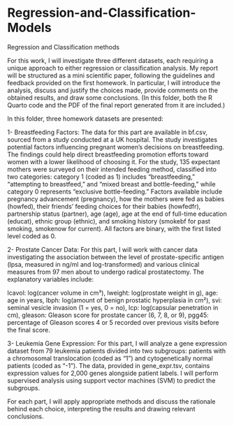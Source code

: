 # Regression-and-Classification-Models
Regression and Classification methods

For this work, I will investigate three different datasets, each requiring a unique approach to either regression or classification analysis. My report will be structured as a mini scientific paper, following the guidelines and feedback provided on the first homework. In particular, I will introduce the analysis, discuss and justify the choices made, provide comments on the obtained results, and draw some conclusions.
(In this folder, both the R Quarto code and the PDF of the final report generated from it are included.)

In this folder, three homework datasets are presented:

1- Breastfeeding Factors: The data for this part are available in bf.csv, sourced from a study conducted at a UK hospital. The study investigates potential factors influencing pregnant women’s decisions on breastfeeding. The findings could help direct breastfeeding promotion efforts toward women with a lower likelihood of choosing it. For the study, 135 expectant mothers were surveyed on their intended feeding method, classified into two categories: category 1 (coded as 1) includes “breastfeeding,” “attempting to breastfeed,” and “mixed breast and bottle-feeding,” while category 0 represents “exclusive bottle-feeding.” Factors available include pregnancy advancement (pregnancy), how the mothers were fed as babies (howfed), their friends’ feeding choices for their babies (howfedfr), partnership status (partner), age (age), age at the end of full-time education (educat), ethnic group (ethnic), and smoking history (smokebf for past smoking, smokenow for current). All factors are binary, with the first listed level coded as 0.

2- Prostate Cancer Data: For this part, I will work with cancer data investigating the association between the level of prostate-specific antigen (lpsa, measured in ng/ml and log-transformed) and various clinical measures from 97 men about to undergo radical prostatectomy. The explanatory variables include:

lcavol: log(cancer volume in cm³),
lweight: log(prostate weight in g),
age: age in years,
lbph: log(amount of benign prostatic hyperplasia in cm²),
svi: seminal vesicle invasion (1 = yes, 0 = no),
lcp: log(capsular penetration in cm),
gleason: Gleason score for prostate cancer (6, 7, 8, or 9),
pgg45: percentage of Gleason scores 4 or 5 recorded over previous visits before the final score.

3- Leukemia Gene Expression: For this part, I will analyze a gene expression dataset from 79 leukemia patients divided into two subgroups: patients with a chromosomal translocation (coded as “1”) and cytogenetically normal patients (coded as “-1”). The data, provided in gene_expr.tsv, contains expression values for 2,000 genes alongside patient labels. I will perform supervised analysis using support vector machines (SVM) to predict the subgroups.

For each part, I will apply appropriate methods and discuss the rationale behind each choice, interpreting the results and drawing relevant conclusions.


